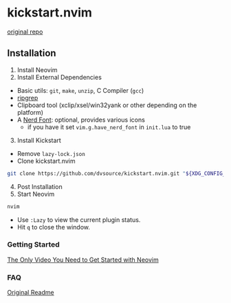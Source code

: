 # kickstart.nvim

[original repo](https://github.com/nvim-lua/kickstart.nvim/tree/master?tab=readme-ov-file)

## Installation

1. Install Neovim
2. Install External Dependencies

- Basic utils: `git`, `make`, `unzip`, C Compiler (`gcc`)
- [ripgrep](https://github.com/BurntSushi/ripgrep#installation)
- Clipboard tool (xclip/xsel/win32yank or other depending on the platform)
- A [Nerd Font](https://www.nerdfonts.com/): optional, provides various icons
  - if you have it set `vim.g.have_nerd_font` in `init.lua` to true

3. Install Kickstart

- Remove `lazy-lock.json`
- Clone kickstart.nvim

```sh
git clone https://github.com/dvsource/kickstart.nvim.git "${XDG_CONFIG_HOME:-$HOME/.config}"/nvim
```

4. Post Installation
5. Start Neovim

```sh
nvim
```

- Use `:Lazy` to view the current plugin status.
- Hit `q` to close the window.

### Getting Started

[The Only Video You Need to Get Started with Neovim](https://youtu.be/m8C0Cq9Uv9o)

### FAQ

[Original Readme](https://github.com/nvim-lua/kickstart.nvim/blob/master/README.md)


